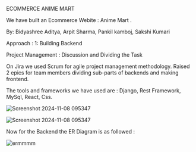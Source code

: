 ECOMMERCE ANIME MART 

We have built an Ecommerce Webite : Anime Mart .

By: Bidyashree Aditya, Arpit Sharma, Pankil kamboj, Sakshi Kumari

Approach : 1: Building  Backend 

Project Management : Discussion and Dividing the Task 

On Jira we used Scrum for agile project management methodology. Raised 2 epics for team members dividing sub-parts of backends and making frontend.

The tools and frameworks we have used are : Django, Rest Framework,  MySql, React, Css.


![Screenshot 2024-11-08 095347](https://github.com/user-attachments/assets/fda2b9ab-398b-4f91-a943-eaa78ee01952)


![Screenshot 2024-11-08 095347](https://github.com/user-attachments/assets/432061f7-cdd1-4657-8fe1-afcc07019c21)

Now for the Backend the ER Diagram is as followed : 

![ermmmm](https://github.com/user-attachments/assets/d8ad9aed-0cbb-4d1e-af1b-c39c1acd8c76)










           




